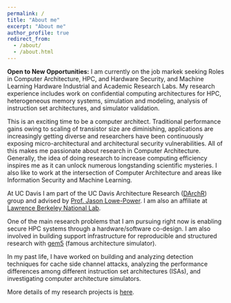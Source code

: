 ```yaml
---
permalink: /
title: "About me"
excerpt: "About me"
author_profile: true
redirect_from:
  - /about/
  - /about.html
---
```


**Open to New Opportunities:** I am currently on the job markek seeking Roles in Computer Architecture, HPC, and Hardware Security, and Machine Learning Hardware Industrial and Academic Research Labs. My research experience includes work on confidential computing architectures for HPC, heterogeneous memory systems, simulation and modeling, analysis of instruction set architectures, and simulator validation.

This is an exciting time to be a computer architect. Traditional performance gains owing to scaling of transistor size are diminishing, applications are increasingly getting diverse and researchers have been continuously exposing micro-architectural and architectural security vulnerabilities. All of this makes me passionate about research in Computer Architecture. Generally, the idea of doing research to increase computing efficiency inspires me as it can unlock numerous longstanding scientific mysteries. I also like to work at the intersection of Computer Architecture and areas like Information Security and Machine Learning.

At UC Davis I am part of the UC Davis Architecture Research ([DArchR](https://arch.cs.ucdavis.edu/)) group and advised by [Prof. Jason Lowe-Power](https://arch.cs.ucdavis.edu/people/jason-lowe-power). I am also an affiliate at [Lawrence Berkeley National Lab](https://crd.lbl.gov/divisions/scidata/uds/affiliates/ayaz-akram/).

One of the main research problems that I am pursuing right now is enabling secure HPC systems through a hardware/software co-design.
I am also involved in building support infrastructure for reproducible and structured research with [gem5](http://www.gem5.org/) (famous architecture simulator).

In my past life, I have worked on building and analyzing detection techniques for cache side channel attacks, analyzing the performance differences among different instruction set architectures (ISAs), and investigating computer architecture simulators.

More details of my research projects is [here](research_projects.md).
